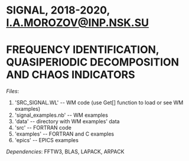 # SIGNAL, 2018-2020, I.A.MOROZOV@INP.NSK.SU
# FREQUENCY IDENTIFICATION, QUASIPERIODIC DECOMPOSITION AND CHAOS INDICATORS


*Files*:
1) 'SRC_SIGNAL.WL'       -- WM code (use Get[] function to load or see WM examples)
2) 'signal_examples.nb'  -- WM examples
3) 'data'                -- directory with WM examples' data
4) 'src'                 -- FORTRAN code
6) 'examples'            -- FORTRAN and C examples
7) 'epics'               -- EPICS examples

*Dependencies*:
FFTW3, BLAS, LAPACK, ARPACK
